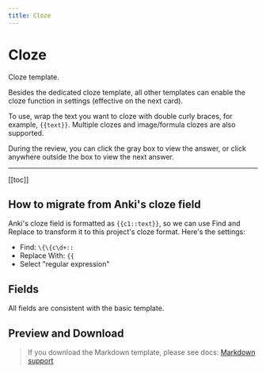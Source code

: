 ```yaml
---
title: Cloze
---
```


# Cloze

Cloze template.

Besides the dedicated cloze template, all other templates can enable the cloze function in settings (effective on the next card).

To use, wrap the text you want to cloze with double curly braces, for example, <span v-pre>`{{text}}`</span>. Multiple clozes and image/formula clozes are also supported.

During the review, you can click the gray box to view the answer, or click anywhere outside the box to view the next answer.

---

[[toc]]

## How to migrate from Anki's cloze field

Anki's cloze field is formatted as <span v-pre>`{{c1::text}}`</span>, so we can use Find and Replace to transform it to this project's cloze format. Here's the settings:

- Find: <span v-pre>`\{\{c\d+::`</span>
- Replace With: <span v-pre>`{{`</span>
- Select "regular expression"

## Fields

All fields are consistent with the basic template.

## Preview and Download

> If you download the Markdown template, please see docs: [Markdown support](/templates/classic/#markdown-support)

<ClassicTemplateDemo entry="cloze" />

<!--@include: @/parts/feedback-en.md -->
